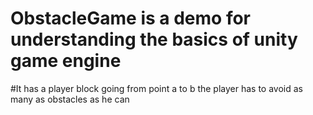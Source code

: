 # ObstacleGame is a demo for understanding the basics of unity game engine
#It has a player block going from point a to b the player has to avoid as many as obstacles as he can
